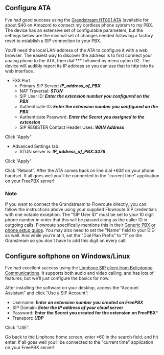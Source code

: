 ## Configure ATA
I’ve had good success using the [Grandstream HT801 ATA](https://www.amazon.com//dp/B06XW1BQHC) (available for about $40 on Amazon) to connect my cordless phone system to my PBX.  The device has an extensive set of configurable parameters, but the settings below are the minimal set of changes needed following a factory reset to establish a SIP connection to your PBX.  

You’ll need the local LAN address of the ATA to configure it with a web browser.  The easiest way to discover the address is to first connect your analog phone to the ATA, then dial *** followed by menu option 02.  The device will audibly report its IP address so you can use that to http into its web interface.

+ FXS Port
  + Primary SIP Server: ***IP_address_of_PBX***
  + NAT Traversal: ***STUN***
  + SIP User ID: ***Enter the extension number you configured on the PBX***
  + Authenticate ID: ***Enter the extension number you configured on the PBX***
  + Authenticate Password: ***Enter the Secret you assigned to the extension***
  + SIP REGISTER Contact Header Uses: ***WAN Address***  

Click “Apply”  

+ Advanced Settings tab:
  + STUN server is: ***IP_address_of_PBX:3478***

Click “Apply”

Click “Reboot”.  After the ATA comes back on line dial *60# on your phone handset. If all goes well you’ll be connected to the "current time" application on your FreePBX server!

### Note
If you want to connect the Grandstream to Flowroute directly, you can follow the instructions above using your supplied Flowroute SIP credentials with one notable exception.  The "SIP User ID" must be set to your 10 digit phone number in order that this will be passed along as the caller ID in outgoing calls.  Flowroute specifically mentions this in their [Generic PBX or phone setup guide](https://support.flowroute.com/293702-Generic-PBX-or-phone-setup-guide).  You may also need to set the "Name" field to your DID as well.  And while you're at it, set the "Dial Plan Prefix" to "1" on the Granstream so you don't have to add this digit on every call.

## Configure softphone on Windows/Linux
I’ve had excellent success using the [Linphone SIP client from Belledonne Communications](https://www.linphone.org/).  It supports both audio and video calling, and has lots of features, but we’ll just configure the basics for now.  

After installing the software on your desktop, access the “Account Assistant” and click “Use a SIP Account”:
+ Username: ***Enter an extension number you created on FreePBX***
+ SIP Domain: ***Enter the IP address of your cloud server***
+ Password:  **Enter the Secret you created for the extension on FreePBX***
+ Transport: ***UDP***

Click “USE”.  

Go back to the Linphone home screen, enter *60 in the search field, and hit enter.  If all goes well you’ll be connected to the "current time" application on your FreePBX server!
